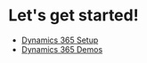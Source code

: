 # Let's get started!

- [Dynamics 365 Setup](setup/Setup.md)
- [Dynamics 365 Demos](demo/Dynamics-365-Demos.md)